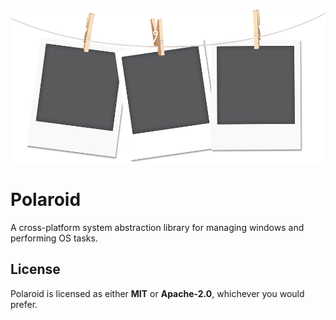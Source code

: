 <p align="center">
  <img src="Documentation\Logo.png" alt="Logo"/>
</p>

# Polaroid

A cross-platform system abstraction library for managing windows and performing OS tasks.

## License

Polaroid is licensed as either **MIT** or **Apache-2.0**, whichever you would prefer.


